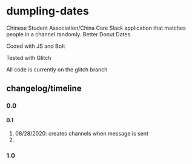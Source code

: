 # dumpling-dates
Chinese Student Association/China Care Slack application that matches people in a channel randomly.
Better Donut Dates

Coded with JS and Bolt

Tested with Glitch

All code is currently on the glitch branch

## changelog/timeline
### 0.0
#### 0.1
1. 08/28/2020: creates channels when message is sent
2. 
### 1.0
